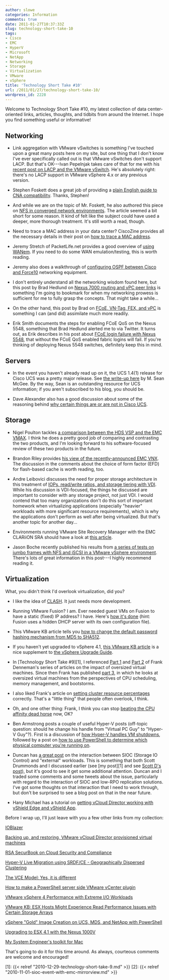 ```yaml
---
author: slowe
categories: Information
comments: true
date: 2011-01-27T10:37:33Z
slug: technology-short-take-10
tags:
- Cisco
- EMC
- HyperV
- Microsoft
- NetApp
- Networking
- Storage
- Virtualization
- VMware
- vSphere
title: 'Technology Short Take #10'
url: /2011/01/27/technology-short-take-10/
wordpress_id: 2228
---
```


Welcome to Technology Short Take #10, my latest collection of data center-oriented links, articles, thoughts, and tidbits from around the Internet. I hope you find something useful or informative!

## Networking

* Link aggregation with VMware vSwitches is something I've touched upon a great many posts here on my site, but one thing that I don't know I've ever specifically called out is that VMware vSwitches don't support LACP. But that's OK---Ivan Pepelnjak takes care of that for me with his [recent post on LACP and the VMware vSwitch](http://blog.ioshints.info/2011/01/vmware-vswitch-does-not-support-lacp.html). He's absolutely right: there's no LACP support in VMware vSphere 4.x or any previous version.

* Stephen Foskett does a great job of providing a [plain English guide to CNA compatibility](http://blog.fosketts.net/2011/01/24/vmware-esx-fcoe-cna-compatibility-plain-english/). Thanks, Stephen!

* And while we are on the topic of Mr. Foskett, he also authored this piece on [NFS in converged network environments](http://www.networkcomputing.com/next-gen-network/is-nfs-a-viable-protocol-for-converged-networking.php). The article seemed a bit short for some reason. It kind of felt like the subject could have used a deeper, more thorough treatment. It's still worth a read, though.

* Need to trace a MAC address in your data center? CiscoZine provides all the necessary details in their post on [how to trace a MAC address](http://www.ciscozine.com/2011/01/12/how-to-trace-mac-address/).

* Jeremy Stretch of PacketLife.net provides a good overview of [using WANem](http://packetlife.net/blog/2011/jan/12/emulating-wans-wanem/). If you need to do some WAN emulation/testing, this is worth reading.

* Jeremy also does a walkthrough of [configuring OSPF between Cisco and Force10](http://packetlife.net/blog/2010/nov/8/configuring-ospfv2-between-cisco-and-force10/) networking equipment.

* I don't entirely understand all the networking wisdom found here, but this post by Brad Hedlund on [Nexus 7000 routing and vPC peer links](http://bradhedlund.com/2010/12/16/routing-over-nexus-7000-vpc-peer-link-yes-and-no/) is something I'm going to bookmark for when my networking prowess is sufficient for me to fully grasp the concepts. That might take a while...

* On the other hand, this post by Brad on [FCoE, VN-Tag, FEX, and vPC](http://bradhedlund.com/2010/12/09/great-questions-on-fcoe-vntag-fex-vpc/) is something I can (and did) assimilate much more readily.

* Erik Smith documents the steps for enabling FCoE QoS on the Nexus 5548, something that Brad Hedlund alerted me to via Twitter. It turns out, as Erik describes in his post about [FCoE login failure with Nexus 5548](http://brasstacksblog.typepad.com/brass-tacks/2011/01/fcoe-login-failure-when-connecting-to-nexus-5548.html), that without the FCoE QoS enabled fabric logins will fail. If you're thinking of deploying Nexus 5548 switches, definitely keep this in mind.

## Servers

* In the event you haven't already read up on it, the UCS 1.4(1) release for Cisco UCS was a pretty major release. See [the write-up here](http://www.mseanmcgee.com/2010/12/ciscos-stocking-stuffer-for-ucs-customers-firmware-release-1-41/) by M. Sean McGee. By the way, Sean is an outstanding resource for UCS information; if you aren't subscribed to his blog, you should be.

* Dave Alexander also has a good discussion about some of the reasoning behind [why certain things are or are not in Cisco UCS](http://www.unifiedcomputingblog.com/?p=178).

## Storage

* Nigel Poulton tackles [a comparison between the HDS VSP and the EMC VMAX](http://blog.nigelpoulton.com/vmax-vs-vsp/). I think he does a pretty good job of comparing and contrasting the two products, and I'm looking forward to his software-focused review of these two products in the future.

* Brandon Riley provides [his view of the recently-announced EMC VNX](http://www.virtualinsanity.com/index.php/2011/01/21/my-take-on-emc-vnx/). The discussion in the comments about the choice of form factor (EFD) for flash-based cache is worth reading, too.

* Andre Leibovici discusses the need for proper storage architecture in this treatment of [IOPs, read/write ratios, and storage tiering with VDI](http://myvirtualcloud.net/?p=1421). While his discussion is VDI-focused, the things he discussed are important to consider with any storage project, not just VDI. I would contend that too many organizations don't do this sort of important homework when virtualizing applications (especially "heavier" workloads with more significant resource requirements), which is why the applications don't perform as well after being virtualized. But that's another topic for another day...

* Environments running VMware Site Recovery Manager with the EMC CLARiiON SRA should have a look at [this article](http://goingvirtual.wordpress.com/2011/01/07/vmware-srm-with-clariion-sra-gotcha/).

* Jason Boche recently published his results from [a series of tests on jumbo frames with NFS and iSCSI in a VMware vSphere environment](http://www.boche.net/blog/index.php/2011/01/24/jumbo-frames-comparison-testing-with-ip-storage-and-vmotion/). There's lots of great information in this post---I highly recommend reading it.

## Virtualization

What, you didn't think I'd overlook virtualization, did you?

* I like the idea of [CLASH](http://blog.mccrory.me/2011/01/11/clash-cloud-admin-shell/). It just needs more development.

* Running VMware Fusion? I am. Ever needed guest VMs on Fusion to have a static (fixed) IP address? I have. Here's [how it's done](http://www.stereoplex.com/blog/vmware-fusion-guests-with-a-static-ip) (hint: Fusion uses a hidden DHCP server with its own configuration file).

* This VMware KB article tells you [how to change the default password hashing mechanism from MD5 to SHA512](http://kb.vmware.com/kb/1032666).

* If you haven't yet upgraded to vSphere 4.1, [this VMware KB article](http://kb.vmware.com/kb/1022104) is a nice supplement to [the vSphere Upgrade Guide](http://www.vmware.com/pdf/vsphere4/r41/vsp_41_upgrade_guide.pdf).

* In [Technology Short Take #9][1], I referenced [Part 1](http://frankdenneman.nl/2010/12/impact-of-oversized-virtual-machines-part-1/) and [Part 2](http://frankdenneman.nl/2010/12/impact-of-oversized-virtual-machines-part-2/) of Frank Denneman's series of articles on the impact of oversized virtual machines. Since then Frank has published [part 3](http://frankdenneman.nl/2011/01/impact-of-oversized-virtual-machines-part-3/), in which he looks at oversized virtual machines from the perspectives of CPU scheduling, memory management, and bootstorms.

* I also liked Frank's article on [setting cluster resource percentages](http://frankdenneman.nl/2011/01/setting-correct-percentage-of-cluster-resources-reserved/) correctly. That's a "little thing" that people often overlook, I think.

* Oh, and one other thing: Frank, I think you can stop [beating the CPU affinity dead horse](http://frankdenneman.nl/2011/01/beating-a-dead-horse-using-cpu-affinity/) now, OK?

* Ben Armstrong posts a couple of useful Hyper-V posts (off-topic question: should he change his handle from "Virtual PC Guy" to "Hyper-V Guy"?). First is a discussion of [how Hyper-V handles VM shutdowns](http://blogs.msdn.com/b/virtual_pc_guy/archive/2011/01/11/shutting-down-a-virtual-machine.aspx), followed by a post on [how to use PowerShell to determine which physical computer you're running on](http://blogs.msdn.com/b/virtual_pc_guy/archive/2011/01/07/what-physical-computer-am-i-on.aspx).

* Duncan has [a great post](http://www.yellow-bricks.com/2011/01/20/enable-storage-io-control-on-all-datastores/) on the interaction between SIOC (Storage IO Control) and "external" workloads. This is something that both Scott Drummonds and I discussed earlier (see [my post][1] and see [Scott D's post](http://vpivot.com/2010/11/03/sioc-event-ignore-or-panic/)), but it's good to see it get some additional attention. Duncan and I traded some comments and some tweets about the issue, particularly with regard to the interaction of SIOC and low-RPO replication solutions. I've got some thoughts on that interaction that I need to work through, but don't be surprised to see a blog post on that in the near future.

* Hany Michael has a tutorial on [getting vCloud Director working with vShield Edge and vShield App](http://www.hypervizor.com/2011/01/integrating-vmware-vcloud-director-with-vshield-edge-and-vshield-app/).

Before I wrap up, I'll just leave with you a few other links from my collection:

[IOBlazer](http://labs.vmware.com/flings/ioblazer)  

[Backing up, and restoring, VMware vCloud Director provisioned virtual machines](http://blogs.vmware.com/uptime/2010/09/backing-up-and-restoring-vmware-cloud-director-provisioned-virtual-machines.html)  

[RSA SecurBook on Cloud Security and Compliance](http://rsa.com/node.aspx?id=3382)  

[Hyper-V Live Migration using SRDF/CE - Geographically Dispersed Clustering](http://msmvps.com/blogs/jtoner/archive/2010/01/05/hyper-v-live-migration-using-srdf-ce.aspx)  

[The VCE Model: Yes, it is different](http://nickapedia.com/2011/01/22/the-vce-model-yes-it-is-different/)  

[How to make a PowerShell server side VMware vCenter plugin](https://community.emc.com/message/522461#522461)  

[VMware vSphere 4 Performance with Extreme I/O Workloads](http://www.vmware.com/resources/techresources/10054)  

[VMware KB: ESX Hosts Might Experience Read Performance Issues with Certain Storage Arrays](http://kb.vmware.com/kb/1002598)  

[vSphere "Gold" Image Creation on UCS, MDS, and NetApp with PowerShell](http://www.theselights.com/2010/12/vsphere-gold-image-creation-on-ucs-mds.html)  

[Upgrading to ESX 4.1 with the Nexus 1000V](https://www.myciscocommunity.com/docs/DOC-17797)  

[My System Engineer's toolkit for Mac](http://teneo.wordpress.com/2010/12/30/my-system-engineers-toolkit-for-mac/)

That's going to do it for this time around. As always, courteous comments are welcome and encouraged!

[1]: {{< relref "2010-12-29-technology-short-take-9.md" >}}
[2]: {{< relref "2010-11-01-sioc-event-with-emc-mirrorview.md" >}}
